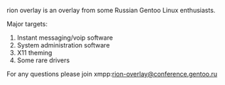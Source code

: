 rion overlay is an overlay from some Russian Gentoo Linux enthusiasts.

Major targets:

1. Instant messaging/voip software
2. System administration software
3. X11 theming
4. Some rare drivers

For any questions please join xmpp:rion-overlay@conference.gentoo.ru
